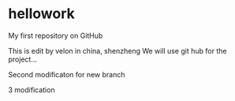 # hellowork
My first repository on GitHub

This is edit by velon in china, shenzheng
We will use git hub for the project...

Second modificaton for new branch

3 modification 
